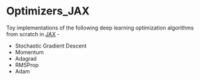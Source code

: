 # Optimizers_JAX

Toy implementations of the following deep learning optimization algorithms from scratch in [JAX](https://opensource.google/projects/jax) - 

- Stochastic Gradient Descent
- Momentum
- Adagrad
- RMSProp
- Adam
